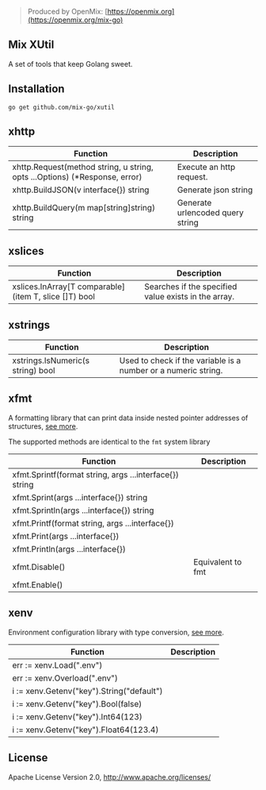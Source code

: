 > Produced by OpenMix: [https://openmix.org](https://openmix.org/mix-go)

## Mix XUtil

A set of tools that keep Golang sweet.

## Installation

```
go get github.com/mix-go/xutil
```

## xhttp

| Function                                                                   | Description                      |  
|----------------------------------------------------------------------------|----------------------------------|
| xhttp.Request(method string, u string, opts ...Options) (*Response, error) | Execute an http request.         |
| xhttp.BuildJSON(v interface{}) string                                      | Generate json string             |
| xhttp.BuildQuery(m map[string]string) string                               | Generate urlencoded query string |

## xslices

| Function                                              | Description                                          |  
|-------------------------------------------------------|------------------------------------------------------|
| xslices.InArray[T comparable](item T, slice []T) bool | Searches if the specified value exists in the array. |

## xstrings

| Function                          | Description                                                    |  
|-----------------------------------|----------------------------------------------------------------|
| xstrings.IsNumeric(s string) bool | Used to check if the variable is a number or a numeric string. |

## xfmt

A formatting library that can print data inside nested pointer addresses of structures, [see more](xfmt/README.md).

The supported methods are identical to the `fmt` system library

| Function                                                | Description       |  
|---------------------------------------------------------|-------------------|
| xfmt.Sprintf(format string, args ...interface{}) string |                   |
| xfmt.Sprint(args ...interface{}) string                 |                   |
| xfmt.Sprintln(args ...interface{}) string               |                   |
| xfmt.Printf(format string, args ...interface{})         |                   |
| xfmt.Print(args ...interface{})                         |                   |
| xfmt.Println(args ...interface{})                       |                   |
| xfmt.Disable()                                          | Equivalent to fmt |
| xfmt.Enable()                                           |                   |

## xenv

Environment configuration library with type conversion, [see more](xenv/README.md).

| Function                                  | Description |  
|-------------------------------------------|-------------|
| err := xenv.Load(".env")                  |             |
| err := xenv.Overload(".env")              |             |
| i := xenv.Getenv("key").String("default") |             |
| i := xenv.Getenv("key").Bool(false)       |             |
| i := xenv.Getenv("key").Int64(123)        |             |
| i := xenv.Getenv("key").Float64(123.4)    |             |

## License

Apache License Version 2.0, http://www.apache.org/licenses/
